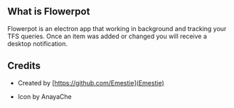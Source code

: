 ## What is Flowerpot

Flowerpot is an electron app that working in background and tracking your TFS queries. Once an item was added or changed you will receive a desktop notification.

## Credits

-   Created by [https://github.com/Emestie](Emestie)

-   Icon by AnayaChe
